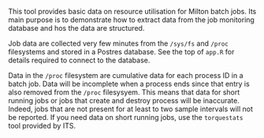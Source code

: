 This tool provides basic data on resource utilisation for Milton batch jobs. Its main purpose is to demonstrate how to extract data from the job monitoring database and hos the data are structured.

Job data are collected very few minutes from the `/sys/fs` and `/proc` filesystems and stored in a Postres database. See the top of `app.R` for details required to connect to the database.

Data in the `/proc` filesystem are cumulative data for each process ID in a batch job. Data will be incomplete when a process ends since that entry is also removed from the `/proc` filesysyem. This means that data for short running jobs or jobs that create and destroy process will be inaccurate. Indeed, jobs that are not present for at least to two sample intervals will not be reported. If you need data on short running jobs, use the `torquestats` tool provided by ITS.